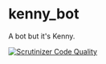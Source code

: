 # kenny_bot

A bot but it's Kenny.

[![Scrutinizer Code Quality](http://img.shields.io/scrutinizer/g/cschwirian/kenny_bot.svg)](https://scrutinizer-ci.com/g/kenny_bot/kenny_bot/?branch=master)
